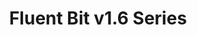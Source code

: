 ---
title: 'Fluent Bit v1.6 Series'
description: "<a href='https://github.com/fluent/fluent-bit/tree/1.6'>Fluent Bit v1.6</a> is the old branch. Based on bug reports or specific minor feature requests, we do quick releases upon demand. Below is a list of the notes for each version."
url: "/announcements/v1.6/"
latestVer: true
releaseNotes:
  heading: "Release Notes v1.8.3"
  version: "v1.8.3"
  text: "Fluent Bit is a Fast and Lightweight Data Processor and Forwarder for Linux, BSD and OSX. We are proud to announce the availability of Fluent Bit v1.8.3. <br>
  For people upgrading from previous versions you must read the Upgrading Notes section of our documentation:
  https://docs.fluentbit.io/manual/installation/upgrade_notes"
---